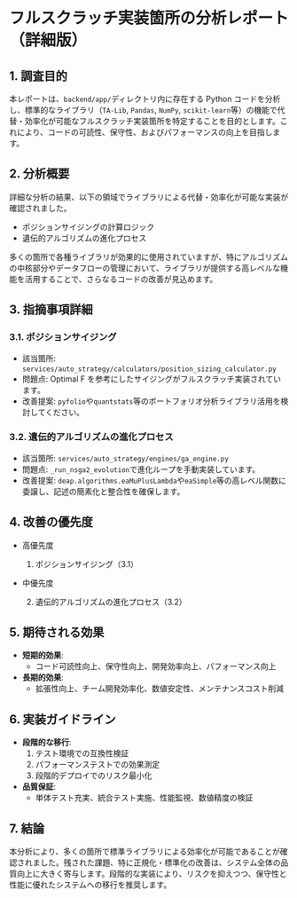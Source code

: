 # フルスクラッチ実装箇所の分析レポート（詳細版）

## 1. 調査目的

本レポートは、`backend/app/`ディレクトリ内に存在する Python コードを分析し、標準的なライブラリ（`TA-Lib`, `Pandas`, `NumPy`, `scikit-learn`等）の機能で代替・効率化が可能なフルスクラッチ実装箇所を特定することを目的とします。これにより、コードの可読性、保守性、およびパフォーマンスの向上を目指します。

## 2. 分析概要

詳細な分析の結果、以下の領域でライブラリによる代替・効率化が可能な実装が確認されました。

- ポジションサイジングの計算ロジック
- 遺伝的アルゴリズムの進化プロセス

多くの箇所で各種ライブラリが効果的に使用されていますが、特にアルゴリズムの中核部分やデータフローの管理において、ライブラリが提供する高レベルな機能を活用することで、さらなるコードの改善が見込めます。

## 3. 指摘事項詳細

### 3.1. ポジションサイジング

- 該当箇所: `services/auto_strategy/calculators/position_sizing_calculator.py`
- 問題点: Optimal F を参考にしたサイジングがフルスクラッチ実装されています。
- 改善提案: `pyfolio`や`quantstats`等のポートフォリオ分析ライブラリ活用を検討してください。

### 3.2. 遺伝的アルゴリズムの進化プロセス

- 該当箇所: `services/auto_strategy/engines/ga_engine.py`
- 問題点: `_run_nsga2_evolution`で進化ループを手動実装しています。
- 改善提案: `deap.algorithms.eaMuPlusLambda`や`eaSimple`等の高レベル関数に委譲し、記述の簡素化と整合性を確保します。


## 4. 改善の優先度

- 高優先度

  1. ポジションサイジング（3.1）

- 中優先度

  2. 遺伝的アルゴリズムの進化プロセス（3.2）

## 5. 期待される効果

- **短期的効果**:
  - コード可読性向上、保守性向上、開発効率向上、パフォーマンス向上
- **長期的効果**:
  - 拡張性向上、チーム開発効率化、数値安定性、メンテナンスコスト削減

## 6. 実装ガイドライン

- **段階的な移行**:
  1. テスト環境での互換性検証
  2. パフォーマンステストでの効果測定
  3. 段階的デプロイでのリスク最小化
- **品質保証**:
  - 単体テスト充実、統合テスト実施、性能監視、数値精度の検証

## 7. 結論

本分析により、多くの箇所で標準ライブラリによる効率化が可能であることが確認されました。残された課題、特に正規化・標準化の改善は、システム全体の品質向上に大きく寄与します。段階的な実装により、リスクを抑えつつ、保守性と性能に優れたシステムへの移行を推奨します。
